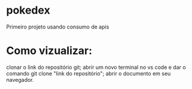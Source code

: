 # pokedex
Primeiro projeto usando consumo de apis
# Como vizualizar:
clonar o link do repositório git;
abrir um novo terminal no vs code e dar o comando git clone "link do repositório";
abrir o documento em seu navegador.
